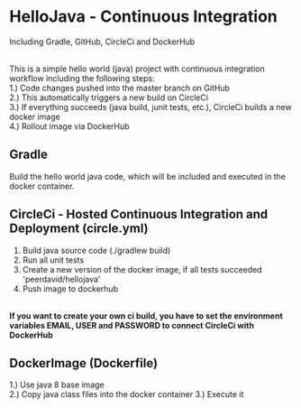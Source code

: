 # HelloJava - Continuous Integration
Including Gradle, GitHub, CircleCi and DockerHub<br /><br />

This is a simple hello world (java) project with continuous integration workflow including the following steps:
<br />
1.) Code changes pushed into the master branch on GitHub<br />
2.) This automatically triggers a new build on CircleCi<br />
3.) If everything succeeds (java build, junit tests, etc.), CircleCi builds a new docker image<br />
4.) Rollout image via DockerHub<br />

## Gradle
Build the hello world java code, which will be included and executed in the docker container. <br />

## CircleCi - Hosted Continuous Integration and Deployment (circle.yml)
1) Build java source code (./gradlew build)<br />
2) Run all unit tests <br />
3) Create a new version of the docker image, if all tests succeeded 'peerdavid/hellojava'<br />
4) Push image to dockerhub<br />
<br />
<b> If you want to create your own ci build, you have to set the environment variables EMAIL, USER and PASSWORD to connect CircleCi with DockerHub </b>
  
## DockerImage (Dockerfile)
1.) Use java 8 base image<br />
2.) Copy java class files into the docker container
3.) Execute it

